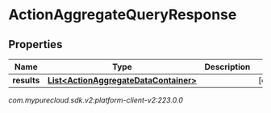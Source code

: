 # ActionAggregateQueryResponse


## Properties

| Name | Type | Description | Notes |
| ------------ | ------------- | ------------- | ------------- |
| **results** | [**List&lt;ActionAggregateDataContainer&gt;**](ActionAggregateDataContainer) |  |  [optional] |




_com.mypurecloud.sdk.v2:platform-client-v2:223.0.0_
